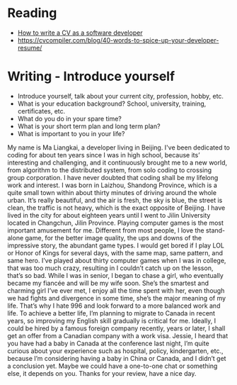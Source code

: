 # Reading

 - [How to write a CV as a software developer](https://learnitmyway.medium.com/how-to-write-a-cv-as-a-software-developer-8841a79f8458)
 - https://cvcompiler.com/blog/40-words-to-spice-up-your-developer-resume/



# Writing - Introduce yourself

- Introduce yourself, talk about your current city, profession, hobby, etc.
- What is your education background? School, university, training, certificates, etc.
- What do you do in your spare time?
- What is your short term plan and long term plan?
- What is important to you in your life?

My name is Ma Liangkai, a developer living in Beijing. I've been dedicated to coding for about ten years since I was in high school, because its’ interesting and challenging, and it continuously brought me to a new world, from algorithm to the distributed system, from solo coding to crossing group corporation. I have never doubted that coding shall be my lifelong work and interest.
I was born in Laizhou, Shandong Province, which is a quite small town within about thirty minutes of driving around the whole urban. It’s really beautiful, and the air is fresh, the sky is blue, the street is clean, the traffic is not heavy, which is the exact opposite of Beijing. I have lived in the city for about eighteen years until I went to Jilin University located in Changchun, Jilin Province.
Playing computer games is the most important amusement for me. Different from most people, I love the stand-alone game, for the better image quality, the ups and downs of the impressive story, the abundant game types. I would get bored if I play LOL or Honor of Kings for several days, with the same map, same pattern, and same hero. I’ve played about thirty computer games when I was in college, that was too much crazy, resulting in I couldn’t catch up on the lesson, that’s so bad.
While I was in senior, I began to chase a girl, who eventually became my fiancée and will be my wife soon. She’s the smartest and charming girl I’ve ever met, I enjoy all the time spent with her, even though we had fights and divergence in some time, she’s the major meaning of my life. That’s why I hate 996 and look forward to a more balanced work and life.
To achieve a better life, I’m planning to migrate to Canada in recent years, so improving my English skill gradually is critical for me. Ideally, I could be hired by a famous foreign company recently, years or later, I shall get an offer from a Canadian company with a work visa.
Jessie, I heard that you have had a baby in Canada at the conference last night, I’m quite curious about your experience such as hospital, policy, kindergarten, etc., because I’m considering having a baby in China or Canada, and I didn’t get a conclusion yet. Maybe we could have a one-to-one chat or something else, it depends on you.
Thanks for your review, have a nice day.
